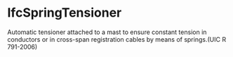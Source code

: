 IfcSpringTensioner
==================
Automatic tensioner attached to a mast to ensure constant tension in
conductors or in cross-span registration cables by means of springs.(UIC R
791-2006)


